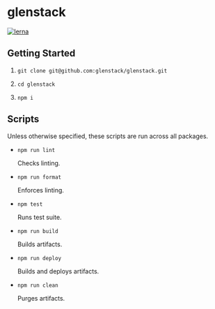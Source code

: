 # glenstack

[![lerna](https://img.shields.io/badge/maintained%20with-lerna-cc00ff.svg)](https://lerna.js.org/)

## Getting Started

1. `git clone git@github.com:glenstack/glenstack.git`

1. `cd glenstack`

1. `npm i`

## Scripts

Unless otherwise specified, these scripts are run across all packages.

- `npm run lint`

  Checks linting.

- `npm run format`

  Enforces linting.

- `npm test`

  Runs test suite.

- `npm run build`

  Builds artifacts.

- `npm run deploy`

  Builds and deploys artifacts.

- `npm run clean`

  Purges artifacts.
